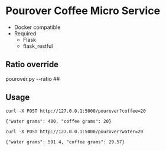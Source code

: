 # Pourover Coffee Micro Service
- Docker compatible
- Required
  - Flask
  - flask_restful

## Ratio override
pourover.py --ratio ##

## Usage
`curl -X POST http://127.0.0.1:5000/pourover?coffee=20`

`{"water grams": 400, "coffee grams": 20}`

`curl -X POST http://127.0.0.1:5000/pourover?water=20`

`{"water grams": 591.4, "coffee grams": 29.57}` 
